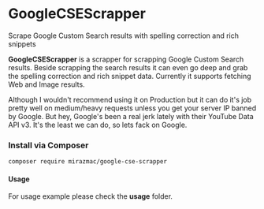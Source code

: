 # GoogleCSEScrapper
Scrape Google Custom Search results with spelling correction and rich snippets

**GoogleCSEScrapper** is a scrapper for scrapping Google Custom Search results. Beside scrapping the search results it can even go deep and grab the spelling correction and rich snippet data. Currently it supports fetching Web and Image results.

Although I wouldn't recommend using it on Production but it can do it's job pretty well on medium/heavy requests unless you get your server IP banned by Google. But hey, Google's been a real jerk lately with their YouTube Data API v3. It's the least we can do, so lets fack on Google.

### Install via Composer

```shell
composer require mirazmac/google-cse-scrapper
```

#### Usage
For usage example please check the **usage** folder.
